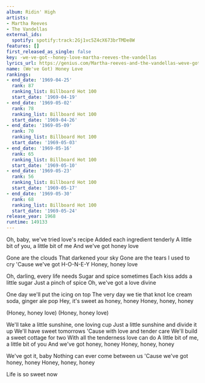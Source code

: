 ```yaml
---
album: Ridin' High
artists:
- Martha Reeves
- The Vandellas
external_ids:
  spotify: spotify:track:2Gj1vc5Z4cX673brTMDe8W
features: []
first_released_as_single: false
key: -we-ve-got--honey-love-martha-reeves-the-vandellas
lyrics_url: https://genius.com/Martha-reeves-and-the-vandellas-weve-got-honey-love-lyrics
name: (We've Got) Honey Love
rankings:
- end_date: '1969-04-25'
  rank: 87
  ranking_list: Billboard Hot 100
  start_date: '1969-04-19'
- end_date: '1969-05-02'
  rank: 78
  ranking_list: Billboard Hot 100
  start_date: '1969-04-26'
- end_date: '1969-05-09'
  rank: 70
  ranking_list: Billboard Hot 100
  start_date: '1969-05-03'
- end_date: '1969-05-16'
  rank: 65
  ranking_list: Billboard Hot 100
  start_date: '1969-05-10'
- end_date: '1969-05-23'
  rank: 56
  ranking_list: Billboard Hot 100
  start_date: '1969-05-17'
- end_date: '1969-05-30'
  rank: 68
  ranking_list: Billboard Hot 100
  start_date: '1969-05-24'
release_year: 1968
runtime: 149133
---
```

Oh, baby, we've tried love's recipe
Added each ingredient tenderly
A little bit of you, a little bit of me
And we've got honey love

Gone are the clouds
That darkened your sky
Gone are the tears I used to cry
'Cause we've got H-O-N-E-Y
Honey, honey love

Oh, darling, every life needs
Sugar and spice sometimes
Each kiss adds a little sugar
Just a pinch of spice
Oh, we've got a love divine

One day we'll put the icing on top
The very day we tie that knot
Ice cream soda, ginger ale pop
Hey, it's sweet as honey, honey
Honey, honey, honey

(Honey, honey love)
(Honey, honey love)

We'll take a little sunshine, one loving cup
Just a little sunshine and divide it up
We'll have sweet tomorrows
'Cause with love and tender care
We'll build a sweet cottage for two
With all the tenderness love can do
A little bit of me, a little bit of you
And we've got honey, honey
Honey, honey, honey

We've got it, baby
Nothing can ever come between us
'Cause we've got honey, honey
Honey, honey, honey

Life is so sweet now
